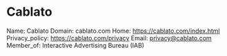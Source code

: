 
# Cablato

Name: Cablato
Domain: cablato.com
Home: https://cablato.com/index.html
Privacy_policy: https://cablato.com/privacy
Email: privacy@cablato.com
Member_of: Interactive Advertising Bureau (IAB)
